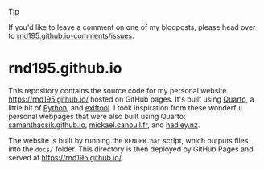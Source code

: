 > [!TIP]
> If you'd like to leave a comment on one of my blogposts, please head over to [rnd195.github.io-comments/issues](https://github.com/rnd195/rnd195.github.io-comments/issues).

# rnd195.github.io

This repository contains the source code for my personal website <https://rnd195.github.io/> hosted on GitHub pages. It's built using [Quarto](https://quarto.org/), a little bit of [Python](https://www.python.org/), and [exiftool](https://exiftool.org/). I took inspiration from these wonderful personal webpages that were also built using Quarto: [samanthacsik.github.io](https://samanthacsik.github.io/), [mickael.canouil.fr](https://mickael.canouil.fr/), and [hadley.nz](https://hadley.nz/).

The website is built by running the `RENDER.bat` script, which outputs files into the `docs/` folder. This directory is then deployed by GitHub Pages and served at <https://rnd195.github.io/>. 